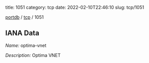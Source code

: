title: 1051
category: tcp
date: 2022-02-10T22:46:10
slug: tcp/1051

[portdb](/) / [tcp](/category/tcp.html) / 1051


## IANA Data

_Name:_ optima-vnet

_Description:_ Optima VNET

